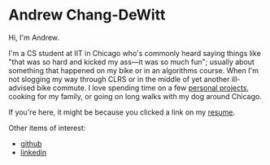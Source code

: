 # Andrew Chang-DeWitt

Hi, I'm Andrew.

I'm a CS student at IIT in Chicago who's commonly heard saying things like "that was so hard and kicked my ass&mdash;it was so much fun"; usually about something that happened on my bike or in an algorithms course.
When I'm not slogging my way through CLRS or in the middle of yet another ill-advised bike commute.
I love spending time on a few [personal projects](https://github.com/andrew-chang-dewitt), cooking for my family, or going on long walks with my dog around Chicago.

If you're here, it might be because you clicked a link on my [resume](/resume/).

Other items of interest:

- [github](https://github.com/andrew-chang-dewitt)
- [linkedin](https://linkedin.com/in/andrew-chang-dewitt)

